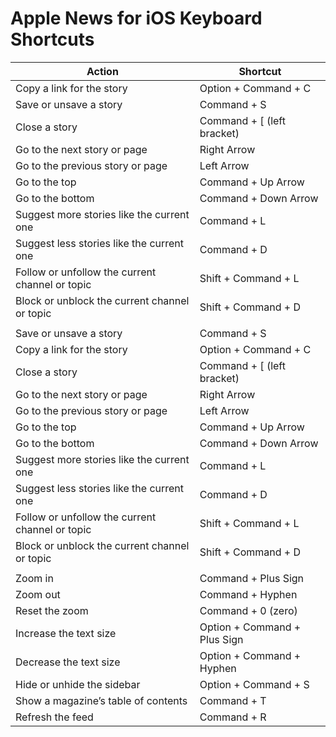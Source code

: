 # Apple News for iOS Keyboard Shortcuts

|Action                                         |Shortcut                    |
|-----------------------------------------------|----------------------------|
|Copy a link for the story                      | Option + Command + C       |
|Save or unsave a story                         | Command + S                |
|Close a story                                  | Command + [ (left bracket) |
|Go to the next story or page                   | Right Arrow                |
|Go to the previous story or page               | Left Arrow                 |
|Go to the top                                  | Command + Up Arrow         |
|Go to the bottom                               | Command + Down Arrow       |
|Suggest more stories like the current one      | Command + L                |
|Suggest less stories like the current one      | Command + D                |
|Follow or unfollow the current channel or topic| Shift + Command + L        |
|Block or unblock the current channel or topic  | Shift + Command + D        |
|                                               |                            |
|Save or unsave a story                         | Command + S                |
|Copy a link for the story                      | Option + Command + C       |
|Close a story                                  | Command + [ (left bracket) |
|Go to the next story or page                   | Right Arrow                |
|Go to the previous story or page               | Left Arrow                 |
|Go to the top                                  | Command + Up Arrow         |
|Go to the bottom                               | Command + Down Arrow       |
|Suggest more stories like the current one      | Command + L                |
|Suggest less stories like the current one      | Command + D                |
|Follow or unfollow the current channel or topic| Shift + Command + L        |
|Block or unblock the current channel or topic  | Shift + Command + D        |
|                                               |                            |
|Zoom in                                        | Command + Plus Sign        |
|Zoom out                                       | Command + Hyphen           |
|Reset the zoom                                 |Command + 0 (zero)          |
|Increase the text size                         | Option + Command + Plus Sign |
|Decrease the text size                         | Option + Command + Hyphen  |
|Hide or unhide the sidebar                     | Option + Command + S       |
|Show a magazine’s table of contents            | Command + T                |
|Refresh the feed                               | Command + R                |